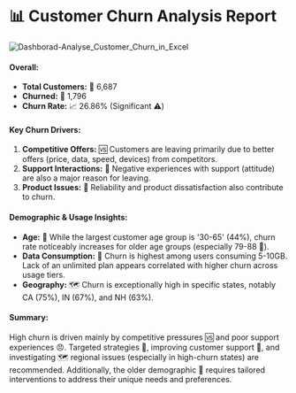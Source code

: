 # 📊 Customer Churn Analysis Report

![Dashborad-Analyse_Customer_Churn_in_Excel](https://sennanliimages.blob.core.windows.net/viz/Dashborad-Analyse_Customer_Churn_in_Excel.png)

#### **Overall:**
- **Total Customers:** 👥 6,687
- **Churned:** 👋 1,796
- **Churn Rate:** 📈 26.86% (Significant ⚠️)

#### **Key Churn Drivers:**
1. **Competitive Offers:** 🆚 Customers are leaving primarily due to better offers (price, data, speed, devices) from competitors.
2. **Support Interactions:** 🤝 Negative experiences with support (attitude) are also a major reason for leaving.
3. **Product Issues:** 🔧 Reliability and product dissatisfaction also contribute to churn.

#### **Demographic & Usage Insights:**
- **Age:** 🎂 While the largest customer age group is '30-65' (44%), churn rate noticeably increases for older age groups (especially 79-88 👵).
- **Data Consumption:** 📶 Churn is highest among users consuming 5-10GB. Lack of an unlimited plan appears correlated with higher churn across usage tiers.
- **Geography:** 🗺️ Churn is exceptionally high in specific states, notably CA (75%), IN (67%), and NH (63%). 

#### **Summary:**
High churn is driven mainly by competitive pressures 🆚 and poor support experiences 😠. Targeted strategies 🎯, improving customer support 🤝, and investigating 🗺️ regional issues (especially in high-churn states) are recommended. Additionally, the older demographic 👵 requires tailored interventions to address their unique needs and preferences.